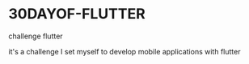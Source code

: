 # 30DAYOF-FLUTTER
challenge flutter


it's a challenge I set myself to develop mobile applications with flutter 

